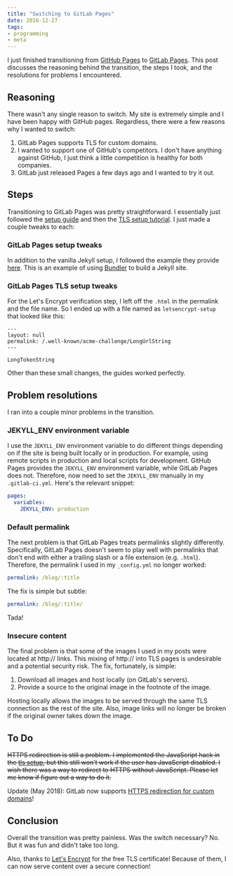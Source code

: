 ```yaml
---
title: "Switching to GitLab Pages"
date: 2016-12-27
tags:
- programming
- meta
---
```


I just finished transitioning from [GitHub Pages][github_pages_link] to [GitLab Pages][gitlab_pages_link]. This post discusses the reasoning behind the transition, the steps I took, and the resolutions for problems I encountered.

<!--more-->

## Reasoning
There wasn't any single reason to switch. My site is extremely simple and I have been happy with GitHub pages. Regardless, there were a few reasons why I wanted to switch:

1. GitLab Pages supports TLS for custom domains.
2. I wanted to support one of GitHub's competitors. I don't have anything against GitHub, I just think a little competition is healthy for both companies.
3. GitLab just released Pages a few days ago and I wanted to try it out.

## Steps
Transitioning to GitLab Pages was pretty straightforward. I essentially just followed the [setup guide][gitlab_pages_setup_guide] and then the [TLS setup tutorial][gitlab_pages_tls_setup]. I just made a couple tweaks to each:

### GitLab Pages setup tweaks
In addition to the vanilla Jekyll setup, I followed the example they provide [here][gitlab_pages_jekyll_bundle_setup]. This is an example of using [Bundler][bundler_link] to build a Jekyll site.

### GitLab Pages TLS setup tweaks
For the Let's Encrypt verification step, I left off the ```.html``` in the permalink and the file name. So I ended up with a file named as ```letsencrypt-setup``` that looked like this:

```
---
layout: null
permalink: /.well-known/acme-challenge/LongUrlString
---

LongTokenString
```

Other than these small changes, the guides worked perfectly.

## Problem resolutions
I ran into a couple minor problems in the transition.

### JEKYLL_ENV environment variable
I use the ```JEKYLL_ENV``` environment variable to do different things depending on if the site is being built locally or in production. For example, using remote scripts in production and local scripts for development. GitHub Pages provides the ```JEKYLL_ENV``` environment variable, while GitLab Pages does not. Therefore, now need to set the ```JEKYLL_ENV``` manually in my ```.gitlab-ci.yml```. Here's the relevant snippet:

```yaml
pages:
  variables:
    JEKYLL_ENV: production
```

### Default permalink
The next problem is that GitLab Pages treats permalinks slightly differently. Specifically, GitLab Pages doesn't seem to play well with permalinks that don't end with either a trailing slash or a file extension (e.g. ```.html```). Therefore, the permalink I used in my ```_config.yml``` no longer worked:

```yaml
permalink: /blog/:title
```

The fix is simple but subtle:

```yaml
permalink: /blog/:title/
```

Tada!

### Insecure content
The final problem is that some of the images I used in my posts were located at http:// links. This mixing of http:// into TLS pages is undesirable and a potential security risk. The fix, fortunately, is simple:

1. Download all images and host locally (on GitLab's servers).
2. Provide a source to the original image in the footnote of the image.

Hosting locally allows the images to be served through the same TLS connection as the rest of the site. Also, image links will no longer be broken if the original owner takes down the image.

## To Do
~~HTTPS redirection is still a problem. I implemented the JavaScript hack in the [tls setup][gitlab_pages_tls_setup], but this still won't work if the user has JavaScript disabled. I wish there was a way to redirect to HTTPS without JavaScript. Please let me know if figure out a way to do it.~~

Update (May 2018): GitLab now supports [HTTPS redirection for custom domains][https_redirect]!

## Conclusion
Overall the transition was pretty painless. Was the switch necessary? No. But it was fun and didn't take too long.

Also, thanks to [Let's Encrypt][lets_encrypt_link] for the free TLS certificate! Because of them, I can now serve content over a secure connection!

[github_pages_link]: https://pages.github.com/
[gitlab_pages_link]: https://pages.gitlab.io/
[gitlab_pages_setup_guide]: https://about.gitlab.com/2016/04/07/gitlab-pages-setup/
[gitlab_pages_tls_setup]: https://about.gitlab.com/2016/04/11/tutorial-securing-your-gitlab-pages-with-tls-and-letsencrypt/
[gitlab_pages_jekyll_bundle_setup]: https://gitlab.com/jekyll-themes/default-bundler
[bundler_link]: https://bundler.io/
[lets_encrypt_link]: https://letsencrypt.org/
[https_redirect]: https://about.gitlab.com/2018/04/22/gitlab-10-7-released/#gitlab-pages-automatic-https-redirect
